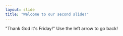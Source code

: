 ```yaml
---
layout: slide
title: "Welcome to our second slide!"
---
```

"Thank God it's Friday!"
Use the left arrow to go back!

